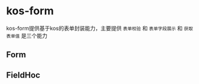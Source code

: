 # kos-form
 
kos-form提供基于kos的表单封装能力，主要提供 `表单校验` 和 `表单字段展示` 和 `获取表单值` 是三个能力


## Form



## FieldHoc

